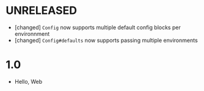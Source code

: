 # UNRELEASED

  * [changed] `Config` now supports multiple default config blocks per environnment
  * [changed] `Config#defaults` now supports passing multiple environments

# 1.0

  * Hello, Web
